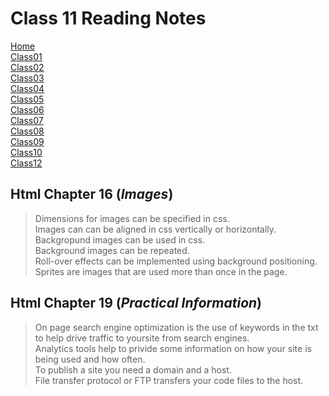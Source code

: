 # **Class 11 Reading Notes**

[Home](README.md)  
[Class01](Class01.md)  
[Class02](Class02.md)  
[Class03](Class03.md)  
[Class04](Class04.md)  
[Class05](Class05.md)  
[Class06](Class06.md)  
[Class07](Class07.md)  
[Class08](Class08.md)  
[Class09](Class09.md)  
[Class10](class10.md)  
[Class12](Class12.md)  

## Html Chapter 16 (*Images*)

> Dimensions for images can be specified in css.  
> Images can can be aligned in css vertically or horizontally.  
> Backgropund images can be used in css.  
> Background images can be repeated.  
> Roll-over effects can be implemented using background positioning.  
> Sprites are images that are used more than once in the page.  

## Html Chapter 19 (*Practical Information*)

> On page search engine optimization is the use of keywords in the txt to help drive traffic to yoursite from search engines.  
> Analytics tools help to privide some information on how your site is being used and how often.  
> To publish a site you need a domain and a host.  
> File transfer protocol or FTP transfers your code files to the host.  
